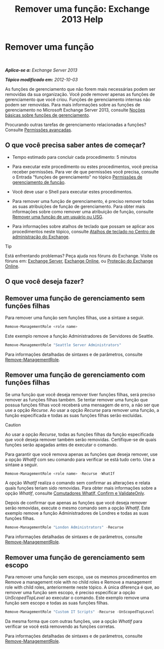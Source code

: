 ﻿---
title: 'Remover uma função: Exchange 2013 Help'
TOCTitle: Remover uma função
ms:assetid: 2fb6f453-f37a-4636-8353-3f9927f81298
ms:mtpsurl: https://technet.microsoft.com/pt-br/library/Dd335178(v=EXCHG.150)
ms:contentKeyID: 50485256
ms.date: 05/22/2018
mtps_version: v=EXCHG.150
ms.translationtype: MT
---

# Remover uma função

 

_**Aplica-se a:** Exchange Server 2013_

_**Tópico modificado em:** 2012-10-03_

As funções de gerenciamento que não forem mais necessárias podem ser removidas da sua organização. Você pode remover apenas as funções de gerenciamento que você criou. Funções de gerenciamento internas não podem ser removidas. Para mais informações sobre as funções de gerenciamento no Microsoft Exchange Server 2013, consulte [Noções básicas sobre funções de gerenciamento](understanding-management-roles-exchange-2013-help.md).

Procurando outras tarefas de gerenciamento relacionadas a funções? Consulte [Permissões avançadas](advanced-permissions-exchange-2013-help.md).

## O que você precisa saber antes de começar?

  - Tempo estimado para concluir cada procedimento: 5 minutos

  - Para executar este procedimento ou estes procedimentos, você precisa receber permissões. Para ver de que permissões você precisa, consulte o Entrada "funções de gerenciamento" no tópico [Permissões de gerenciamento de função](role-management-permissions-exchange-2013-help.md).

  - Você deve usar o Shell para executar estes procedimentos.

  - Para remover uma função de gerenciamento, é preciso remover todas as suas atribuições de função de gerenciamento. Para obter mais informações sobre como remover uma atribuição de função, consulte [Remover uma função de um usuário ou USG](remove-a-role-from-a-user-or-usg-exchange-2013-help.md).

  - Para informações sobre atalhos de teclado que possam se aplicar aos procedimentos neste tópico, consulte [Atalhos de teclado no Centro de administração do Exchange](keyboard-shortcuts-in-the-exchange-admin-center-exchange-online-protection-help.md).


> [!TIP]
> Está enfrentando problemas? Peça ajuda nos fóruns do Exchange. Visite os fóruns em: <A href="https://go.microsoft.com/fwlink/p/?linkid=60612">Exchange Server</A>, <A href="https://go.microsoft.com/fwlink/p/?linkid=267542">Exchange Online</A>, ou <A href="https://go.microsoft.com/fwlink/p/?linkid=285351">Proteção do Exchange Online</A>.



## O que você deseja fazer?

## Remover uma função de gerenciamento sem funções filhas

Para remover uma função sem funções filhas, use a sintaxe a seguir.

```powershell
Remove-ManagementRole <role name>
```

Este exemplo remove a função Administradores de Servidores de Seattle.

```powershell
Remove-ManagementRole "Seattle Server Administrators"
```

Para informações detalhadas de sintaxes e de parâmetros, consulte [Remove-ManagementRole](https://technet.microsoft.com/pt-br/library/dd351170\(v=exchg.150\)).

## Remover uma função de gerenciamento com funções filhas

Se uma função que você deseja remover tiver funções filhas, será preciso remover as funções filhas também. Se tentar remover uma função que possua funções filhas você receberá uma mensagem de erro, a não ser que use a opção *Recurse*. Ao usar a opção *Recurse* para remover uma função, a função especificada e todas as suas funções filhas serão excluídas.


> [!CAUTION]
> Ao usar a opção <EM>Recurse</EM>, todas as funções filhas da função especificada que você deseja remover também serão removidas. Certifique-se de quais funções serão apagadas antes de executar o comando.



Para garantir que você remova apenas as funções que deseja remover, use a opção *WhatIf* com seu comando para verificar se está tudo certo. Use a sintaxe a seguir.

```powershell
Remove-ManagementRole <role name> -Recurse -WhatIf
```

A opção *WhatIf* realiza o comando sem confirmar as alterações e relata quais funções teriam sido removidas. Para obter mais informações sobre a opção *WhatIf*, consulte [Comutadores WhatIf, Confirm e ValidateOnly](whatif-confirm-and-validateonly-switches-exchange-2013-help.md).

Depois de confirmar que apenas as funções que você deseja remover serão removidas, execute o mesmo comando sem a opção *WhatIf*. Este exemplo remove a função Administradores de Londres e todas as suas funções filhas.

```powershell
Remove-ManagementRole "London Administrators" -Recurse
```

Para informações detalhadas de sintaxes e de parâmetros, consulte [Remove-ManagementRole](https://technet.microsoft.com/pt-br/library/dd351170\(v=exchg.150\)).

## Remover uma função de gerenciamento sem escopo

Para remover uma função sem escopo, use os mesmos procedimentos em Remove a management role with no child roles e Remove a management role with child roles, anteriormente neste tópico. A única diferença é que, ao remover uma função sem escopo, é preciso especificar a opção *UnScopedTopLevel* ao executar o comando. Este exemplo remove uma função sem escopo e todas as suas funções filhas.

```powershell
Remove-ManagementRole "Custom IT Scripts" -Recurse -UnScopedTopLevel
```

Da mesma forma que com outras funções, use a opção *WhatIf* para verificar se você está removendo as funções corretas.

Para informações detalhadas de sintaxes e de parâmetros, consulte [Remove-ManagementRole](https://technet.microsoft.com/pt-br/library/dd351170\(v=exchg.150\)).

